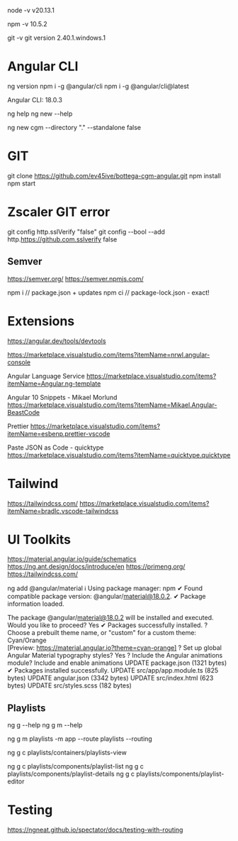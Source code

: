 
node -v 
v20.13.1

npm -v
10.5.2

git -v 
git version 2.40.1.windows.1


# Angular CLI 

ng version
npm i -g @angular/cli
npm i -g @angular/cli@latest

Angular CLI: 18.0.3

ng help
ng new --help


ng new cgm --directory  "." --standalone false 

# GIT
git clone https://github.com/ev45ive/bottega-cgm-angular.git
npm install
npm start

# Zscaler GIT error
git config http.sslVerify "false"
git config --bool --add http.https://github.com.sslverify false

## Semver
https://semver.org/
https://semver.npmjs.com/

npm i // package.json + updates
npm ci // package-lock.json - exact!

# Extensions
https://angular.dev/tools/devtools

https://marketplace.visualstudio.com/items?itemName=nrwl.angular-console

Angular Language Service
https://marketplace.visualstudio.com/items?itemName=Angular.ng-template

Angular 10 Snippets - Mikael Morlund
https://marketplace.visualstudio.com/items?itemName=Mikael.Angular-BeastCode

Prettier
https://marketplace.visualstudio.com/items?itemName=esbenp.prettier-vscode

Paste JSON as Code - quicktype
https://marketplace.visualstudio.com/items?itemName=quicktype.quicktype

# Tailwind
https://tailwindcss.com/
https://marketplace.visualstudio.com/items?itemName=bradlc.vscode-tailwindcss


# UI Toolkits
https://material.angular.io/guide/schematics
https://ng.ant.design/docs/introduce/en
https://primeng.org/
https://tailwindcss.com/

ng add @angular/material
ℹ Using package manager: npm
✔ Found compatible package version: @angular/material@18.0.2.
✔ Package information loaded.

The package @angular/material@18.0.2 will be installed and executed.
Would you like to proceed? Yes
✔ Packages successfully installed.
? Choose a prebuilt theme name, or "custom" for a custom theme: Cyan/Orange        
[Preview: https://material.angular.io?theme=cyan-orange]
? Set up global Angular Material typography styles? Yes
? Include the Angular animations module? Include and enable animations
UPDATE package.json (1321 bytes)
✔ Packages installed successfully.
UPDATE src/app/app.module.ts (825 bytes)
UPDATE angular.json (3342 bytes)
UPDATE src/index.html (623 bytes)
UPDATE src/styles.scss (182 bytes)

## Playlists 
ng g --help
ng g m --help

ng g m playlists -m app --route playlists  --routing 

ng g c playlists/containers/playlists-view

ng g c playlists/components/playlist-list
ng g c playlists/components/playlist-details
ng g c playlists/components/playlist-editor

# Testing 
https://ngneat.github.io/spectator/docs/testing-with-routing
